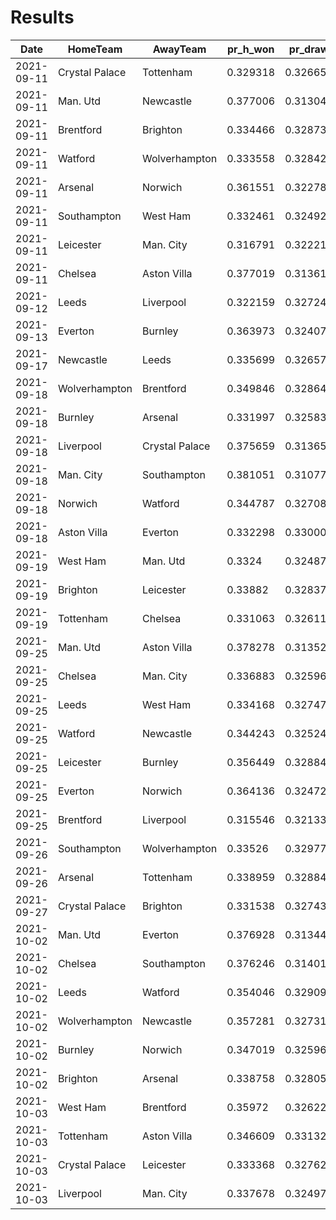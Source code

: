 
# Results

|  Date        |  HomeTeam          |  AwayTeam          |  pr_h_won  |     pr_draw  |  pr_a_won  |  prediction  |  result  |
|:------------:|--------------------|--------------------|------------|--------------|------------|:------------:|:--------:|
|  2021-09-11  |  Crystal Palace    |  Tottenham         | 0.329318   | 0.326657     | 0.344026   | A            | H        |
|  2021-09-11  |  Man. Utd          |  Newcastle         | 0.377006   | 0.313049     | 0.309945   | H            | H        |
|  2021-09-11  |  Brentford         |  Brighton          | 0.334466   | 0.328736     | 0.336798   | D            | A        |
|  2021-09-11  |  Watford           |  Wolverhampton     | 0.333558   | 0.328423     | 0.338019   | D            | A        |
|  2021-09-11  |  Arsenal           |  Norwich           | 0.361551   | 0.32278      | 0.315669   | H            | H        |
|  2021-09-11  |  Southampton       |  West Ham          | 0.332461   | 0.324929     | 0.34261    | A            | D        |
|  2021-09-11  |  Leicester         |  Man. City         | 0.316791   | 0.322214     | 0.360995   | A            | A        |
|  2021-09-11  |  Chelsea           |  Aston Villa       | 0.377019   | 0.313615     | 0.309366   | H            | H        |
|  2021-09-12  |  Leeds             |  Liverpool         | 0.322159   | 0.327243     | 0.350598   | A            | A        |
|  2021-09-13  |  Everton           |  Burnley           | 0.363973   | 0.324074     | 0.311952   | H            | H        |
|  2021-09-17  |  Newcastle         |  Leeds             | 0.335699   | 0.326577     | 0.337723   | A            | D        |
|  2021-09-18  |  Wolverhampton     |  Brentford         | 0.349846   | 0.328648     | 0.321506   | H            | A        |
|  2021-09-18  |  Burnley           |  Arsenal           | 0.331997   | 0.325836     | 0.342167   | A            | A        |
|  2021-09-18  |  Liverpool         |  Crystal Palace    | 0.375659   | 0.313657     | 0.310685   | H            | H        |
|  2021-09-18  |  Man. City         |  Southampton       | 0.381051   | 0.310775     | 0.308174   | H            | D        |
|  2021-09-18  |  Norwich           |  Watford           | 0.344787   | 0.327089     | 0.328124   | A            | A        |
|  2021-09-18  |  Aston Villa       |  Everton           | 0.332298   | 0.330005     | 0.337697   | D            | H        |
|  2021-09-19  |  West Ham          |  Man. Utd          | 0.3324     | 0.32487      | 0.342731   | A            | A        |
|  2021-09-19  |  Brighton          |  Leicester         | 0.33882    | 0.328372     | 0.332808   | D            | H        |
|  2021-09-19  |  Tottenham         |  Chelsea           | 0.331063   | 0.326115     | 0.342822   | A            | A        |
|  2021-09-25  |  Man. Utd          |  Aston Villa       | 0.378278   | 0.313523     | 0.308199   | H            |          |
|  2021-09-25  |  Chelsea           |  Man. City         | 0.336883   | 0.325964     | 0.337154   | A            |          |
|  2021-09-25  |  Leeds             |  West Ham          | 0.334168   | 0.327476     | 0.338356   | D            |          |
|  2021-09-25  |  Watford           |  Newcastle         | 0.344243   | 0.325243     | 0.330514   | A            |          |
|  2021-09-25  |  Leicester         |  Burnley           | 0.356449   | 0.328845     | 0.314706   | H            |          |
|  2021-09-25  |  Everton           |  Norwich           | 0.364136   | 0.324724     | 0.311139   | H            |          |
|  2021-09-25  |  Brentford         |  Liverpool         | 0.315546   | 0.32133      | 0.363124   | A            |          |
|  2021-09-26  |  Southampton       |  Wolverhampton     | 0.33526    | 0.329779     | 0.334961   | D            |          |
|  2021-09-26  |  Arsenal           |  Tottenham         | 0.338959   | 0.328844     | 0.332198   | D            |          |
|  2021-09-27  |  Crystal Palace    |  Brighton          | 0.331538   | 0.327436     | 0.341026   | A            |          |
|  2021-10-02  |  Man. Utd          |  Everton           | 0.376928   | 0.313447     | 0.309624   | H            |          |
|  2021-10-02  |  Chelsea           |  Southampton       | 0.376246   | 0.314011     | 0.309743   | H            |          |
|  2021-10-02  |  Leeds             |  Watford           | 0.354046   | 0.329093     | 0.316861   | H            |          |
|  2021-10-02  |  Wolverhampton     |  Newcastle         | 0.357281   | 0.327311     | 0.315408   | H            |          |
|  2021-10-02  |  Burnley           |  Norwich           | 0.347019   | 0.325969     | 0.327012   | H            |          |
|  2021-10-02  |  Brighton          |  Arsenal           | 0.338758   | 0.328054     | 0.333188   | D            |          |
|  2021-10-03  |  West Ham          |  Brentford         | 0.35972    | 0.326228     | 0.314052   | H            |          |
|  2021-10-03  |  Tottenham         |  Aston Villa       | 0.346609   | 0.331328     | 0.322063   | D            |          |
|  2021-10-03  |  Crystal Palace    |  Leicester         | 0.333368   | 0.327622     | 0.33901    | D            |          |
|  2021-10-03  |  Liverpool         |  Man. City         | 0.337678   | 0.324979     | 0.337343   | A            |          |
